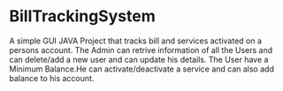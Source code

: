# BillTrackingSystem
A simple GUI JAVA Project that tracks bill and services activated on a persons account.
The Admin can retrive information of all the Users and can delete/add a new user and can update his details.
The User have a  Minimum Balance.He can activate/deactivate a service and can also add balance to his account.


